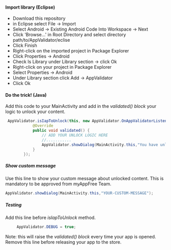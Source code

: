#### Import library (Eclipse)
- Download this repository
- in Eclipse select File -> Import
- Select Android -> Existing Android Code Into Workspace -> Next
- Click 'Browse...' in Root Directory and select directory path/to/AppValidator/eclise
- Click Finish
- Right-click on the imported project in Package Explorer
- Click Properties -> Android
- Check Is Library under Library section -> click Ok
- Right-click on your project in Package Explorer
- Select Properties -> Android
- Under Library section click Add -> AppValidator
- Click Ok


#### Do the trick! (Java)

Add this code to your MainActivity and add in the *validated() block* your logic to unlock your content.
```java
 AppValidator.isIapToUnlock(this, new AppValidator.OnAppValidatorListener() {
            @Override
            public void validated() {
                // ADD YOUR UNLOCK LOGIC HERE
                //...........
                AppValidator.showDialog(MainActivity.this,"You have unlocked a special content for free by using myAppFree");
            }
        });
```
##### Show custom message
Use this line to show your custom message about unlocked content. This is mandatory to be approved from myAppFree Team.
```java
AppValidator.showDialog(MainActivity.this,"YOUR-CUSTOM-MESSAGE");
```
##### Testing
Add this line before *isIapToUnlock* method.

```java
     AppValidator.DEBUG = true;
```

Note: this will raise the *validated() block* every time your app is opened. Remove this line before releasing your app to the store.